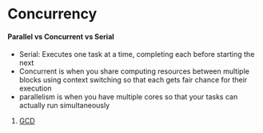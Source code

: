 # Concurrency

#### Parallel vs Concurrent vs Serial
- Serial: Executes one task at a time, completing each before starting the next
- Concurrent is when you share computing resources between multiple blocks using context switching so that each gets fair chance for their execution
- parallelism is when you have multiple cores so that your tasks can actually run simultaneously

1. [GCD](gcd.md)